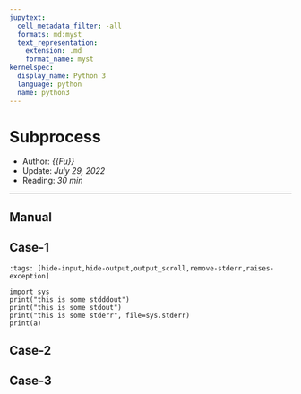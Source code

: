 ```yaml
---
jupytext:
  cell_metadata_filter: -all
  formats: md:myst
  text_representation:
    extension: .md
    format_name: myst
kernelspec:
  display_name: Python 3
  language: python
  name: python3
---
```


# Subprocess

- Author: *{{Fu}}*
- Update: *July 29, 2022*
- Reading: *30 min*

---

## Manual




## Case-1
<!-- ,remove-output -->
```{code-cell} ipython3
:tags: [hide-input,hide-output,output_scroll,remove-stderr,raises-exception]

import sys
print("this is some stdddout")
print("this is some stdout")
print("this is some stderr", file=sys.stderr)
print(a)
```

## Case-2




## Case-3











<!-- :tags: [remove-stderr]  -->
<!-- [raises-exception] -->

<!-- ```{code-cell} ipython3
:tags: [hide-input,remove-stderr,raises-exception]

import sys
print("this is some stdout")
print("this is some stderr", file=sys.stderr)
print(a)
```

```{code-cell} ipython3
:tags: [hide-input]

import numpy as np
import matplotlib.pyplot as plt
plt.ion()

data = np.random.randn(2, 100)
fig, ax = plt.subplots()
ax.scatter(*data, c=data[1], s=100*np.abs(data[0]));
``` -->
